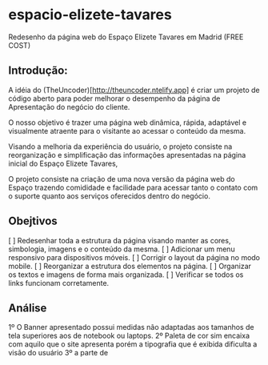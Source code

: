 # espacio-elizete-tavares
Redesenho da página web do Espaço Elizete Tavares em Madrid (FREE COST)

## Introdução:

A idéia do (TheUncoder)[http://theuncoder.ntelify.app] é criar um projeto de código aberto para poder melhorar o 
desempenho da página de Apresentação do negócio do cliente. 

O nosso objetivo é trazer uma página web dinâmica, rápida, adaptável  e visualmente atraente para o visitante ao acessar
o conteúdo da mesma. 

Visando a melhoria da experiência do usuário, o projeto consiste na reorganização e simplificação das informações apresentadas na página inicial do Espaço Elizete Tavares, 

O projeto consiste na criação de uma nova versão da página web do Espaço trazendo comididade e facilidade para acessar tanto o contato com o suporte quanto aos serviços oferecidos dentro do negócio. 

## Obejtivos

[ ] Redesenhar toda a estrutura da página visando manter as cores, simbologia, imagens e o conteúdo da mesma. 
[ ] Adicionar um menu responsivo para dispositivos móveis.
[ ] Corrigir o layout da página no modo mobile.
[ ] Reorganizar a estrutura dos elementos na página.
[ ] Organizar os textos e imagens de forma mais organizada.
[ ] Verificar se todos os links funcionam corretamente.

## Análise

1º O Banner apresentado possui medidas não adaptadas aos tamanhos de tela superiores aos de notebook ou laptops. 
2º Paleta de cor sim encaixa com aquilo que o site apresenta porém a tipografia que é exibida dificulta a visão do usuário 
3º a parte de 